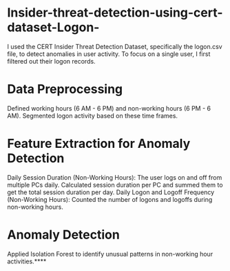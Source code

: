 # Insider-threat-detection-using-cert-dataset-Logon-

I used the CERT Insider Threat Detection Dataset, specifically the logon.csv file, to detect anomalies in user activity. To focus on a single user, I first filtered out their logon records.

# Data Preprocessing
Defined working hours (6 AM - 6 PM) and non-working hours (6 PM - 6 AM).
Segmented logon activity based on these time frames.
# Feature Extraction for Anomaly Detection
Daily Session Duration (Non-Working Hours):
The user logs on and off from multiple PCs daily.
Calculated session duration per PC and summed them to get the total session duration per day.
Daily Logon and Logoff Frequency (Non-Working Hours):
Counted the number of logons and logoffs during non-working hours.
# Anomaly Detection
Applied Isolation Forest to identify unusual patterns in non-working hour activities.****
